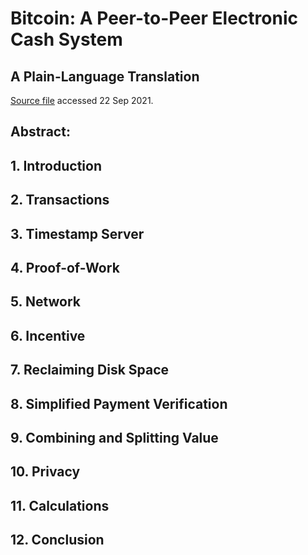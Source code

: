 # Bitcoin: A Peer-to-Peer Electronic Cash System
## A Plain-Language Translation

[Source file](https://bitcoin.org/bitcoin.pdf) accessed 22 Sep 2021.

## **Abstract**:  

## 1. Introduction

## 2. Transactions

## 3. Timestamp Server

## 4. Proof-of-Work

## 5. Network

## 6. Incentive

## 7. Reclaiming Disk Space

## 8. Simplified Payment Verification

## 9. Combining and Splitting Value

## 10. Privacy

## 11. Calculations

## 12. Conclusion


